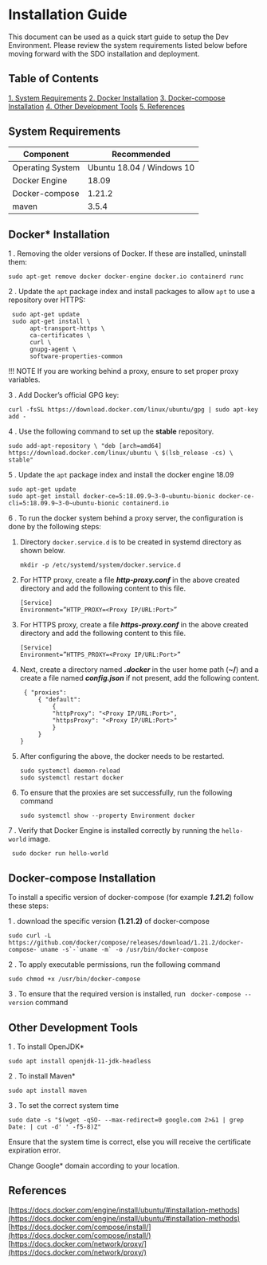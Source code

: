 
# Installation Guide
This document can be used as a quick start guide to setup the Dev Environment. Please review the system requirements listed below before moving forward with the SDO installation and deployment.
## Table of Contents
[1. System Requirements](#system-requirements)
[2. Docker Installation](#docker-installation)
[3. Docker-compose Installation](#docker-compose-installation)
[4. Other Development Tools](#other-development-tools)
[5. References](#references)

## System Requirements

| Component | Recommended |
|------- |------|
| Operating System | Ubuntu 18.04 / Windows 10 |
| Docker Engine | 18.09 |
| Docker-compose | 1.21.2 |
| maven | 3.5.4 |

## Docker* Installation
1 . Removing the older versions of Docker. If these are installed, uninstall them:
```
sudo apt-get remove docker docker-engine docker.io containerd runc
```
2 . Update the `apt` package index and install packages to allow `apt` to use a repository over HTTPS:
```
 sudo apt-get update
 sudo apt-get install \
      apt-transport-https \
      ca-certificates \
      curl \
      gnupg-agent \
      software-properties-common
```

!!! NOTE 
    If you are working behind a proxy, ensure to set proper proxy variables.

3 . Add Docker’s official GPG key:
```
curl -fsSL https://download.docker.com/linux/ubuntu/gpg | sudo apt-key add -
```
4 . Use the following command to set up the **stable** repository.
```
sudo add-apt-repository \ "deb [arch=amd64] https://download.docker.com/linux/ubuntu \ $(lsb_release -cs) \ stable"
```
5 . Update the `apt` package index and install the docker engine 18.09
```
sudo apt-get update
sudo apt-get install docker-ce=5:18.09.9~3-0~ubuntu-bionic docker-ce-cli=5:18.09.9~3-0~ubuntu-bionic containerd.io
```
6 . To run the docker system behind a proxy server, the configuration is done by the following steps:

 1. Directory `docker.service.d` is to be created in systemd directory as shown below.

    `mkdir -p /etc/systemd/system/docker.service.d`

2. For HTTP proxy, create a file **_http-proxy.conf_** in the above created directory and add the following content to this file.
	```
	[Service]
	Environment=”HTTP_PROXY=<Proxy IP/URL:Port>”
	```
3. For HTTPS proxy, create a file **_https-proxy.conf_** in the above created directory and add the following content to this file.
	```
	[Service]
	Environment=”HTTPS_PROXY=<Proxy IP/URL:Port>”
	```
4. Next, create a directory named **_.docker_** in the user home path (**~/**) and a create a file named **_config.json_** if not present, add the following content.

	```
	 { "proxies":
		 { "default":
			 {
			 "httpProxy": "<Proxy IP/URL:Port>",
			 "httpsProxy": "<Proxy IP/URL:Port>"
			 }
		 }
	}
	```
5. After configuring the above, the docker needs to be restarted.

	```
	sudo systemctl daemon-reload
	sudo systemctl restart docker
	```
6. To ensure that the proxies are set successfully, run the following command

	`sudo systemctl show --property Environment docker`

7 . Verify that Docker Engine is installed correctly by running the `hello-world` image.

	 sudo docker run hello-world

## Docker-compose Installation
To install a specific version of docker-compose (for example **_1.21.2_**) follow these steps:

1 . download the specific version **(1.21.2)** of docker-compose
```
sudo curl -L https://github.com/docker/compose/releases/download/1.21.2/docker-compose-`uname -s`-`uname -m` -o /usr/bin/docker-compose
```
2 . To apply executable permissions, run the following command
```
sudo chmod +x /usr/bin/docker-compose
```
3 . To ensure that the required version is installed, run ` docker-compose --version` command

## Other Development Tools

1 . To install OpenJDK*

  `sudo apt install openjdk-11-jdk-headless`

2 . To install Maven*

  `sudo apt install maven`

3 . To set the correct system time

  ```
  sudo date -s "$(wget -qSO- --max-redirect=0 google.com 2>&1 | grep Date: | cut -d' ' -f5-8)Z"
  ```
  Ensure that the system time is correct, else you will receive the certificate expiration error.
  
  Change Google* domain according to your location.

## References

[https://docs.docker.com/engine/install/ubuntu/#installation-methods](https://docs.docker.com/engine/install/ubuntu/#installation-methods)
[https://docs.docker.com/compose/install/](https://docs.docker.com/compose/install/)
[https://docs.docker.com/network/proxy/](https://docs.docker.com/network/proxy/)
